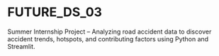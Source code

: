# FUTURE_DS_03
Summer Internship Project – Analyzing road accident data to discover accident trends, hotspots, and contributing factors using Python and Streamlit.
